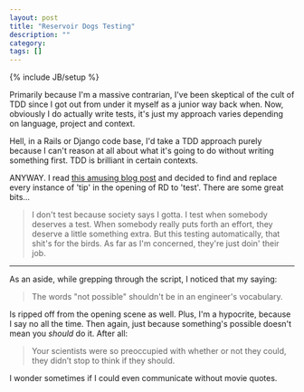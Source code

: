 ```yaml
---
layout: post
title: "Reservoir Dogs Testing"
description: ""
category: 
tags: []
---
```

{% include JB/setup %}

Primarily because I'm a massive contrarian, I've been skeptical of the cult of TDD since I got out from under it myself as a junior way back when. Now, obviously I do actually write tests, it's just my approach varies depending on language, project and context. 

Hell, in a Rails or Django code base, I'd take a TDD approach purely because I can't reason at all about what it's going to do without writing something first. TDD is brilliant in certain contexts.

ANYWAY. I read [this amusing blog post](http://devcycle.co.uk/TDD-Thats-Design-Done/) and decided to find and replace every instance of 'tip' in the opening of RD to 'test'. There are some great bits...

> I don't test because society says I gotta. I test when somebody deserves a test. When somebody really puts forth an effort, they deserve a little something extra. But this testing automatically, that shit's for the birds.  As far as I'm concerned, they're just doin' their job.

 ---

<script src="https://gist.github.com/the-frey/5cce0f631ff28ec39a7637bff36d3ab6.js"></script>

As an aside, while grepping through the script, I noticed that my saying:

> The words "not possible" shouldn't be in an engineer's vocabulary.

Is ripped off from the opening scene as well. Plus, I'm a hypocrite, because I say no all the time. Then again, just because something's possible doesn't mean you _should_ do it. After all:

> Your scientists were so preoccupied with whether or not they could, they didn’t stop to think if they should.

I wonder sometimes if I could even communicate without movie quotes.
